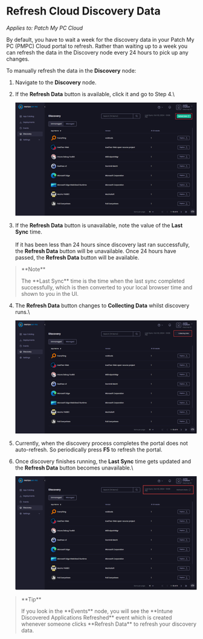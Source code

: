 # Refresh Cloud Discovery Data

_Applies to: Patch My PC Cloud_

By default, you have to wait a week for the discovery data in your Patch My PC (PMPC) Cloud portal to refresh. Rather than waiting up to a week you can refresh the data in the Discovery node every 24 hours to pick up any changes.

To manually refresh the data in the **Discovery** node:

1. Navigate to the **Discovery** node.
2.  If the **Refresh Data** button is available, click it and go to Step 4.\


    !["Refresh Data" button available](/_images/image-(394).png "“Refresh Data” button available")


3. If the **Refresh Data** button is unavailable, note the value of the **Last Sync** time.\
   \
   If it has been less than 24 hours since discovery last ran successfully, the **Refresh Data** button will be unavailable. Once 24 hours have passed, the **Refresh Data** button will be available.

<blockquote class="wp-block-quote">
<p>**Note**</p>
<p>The **Last Sync** time is the time when the last sync completed successfully, which is then converted to your local browser time and shown to you in the UI.</p>
</blockquote>

4.  The **Refresh Data** button changes to **Collecting Data** whilst discovery runs.\


    !["Refresh Data" button changed to "Collecting Data" whilst discovery runs](/_images/image-(395).png "“Refresh Data” button changed to “Collecting Data” whilst discovery runs")
5. Currently, when the discovery process completes the portal does not auto-refresh. So periodically press **F5** to refresh the portal.
6.  Once discovery finishes running, the **Last Sync** time gets updated and the **Refresh Data** button becomes unavailable.\


    !["Last Sync" time updated and "Refresh data" unavailable](/_images/image-(396).png "“Last Sync” time updated and “Refresh data” unavailable")

<blockquote class="wp-block-quote">
<p>**Tip**</p>
<p>If you look in the **Events** node, you will see the **Intune Discovered Applications Refreshed** event which is created whenever someone clicks **Refresh Data** to refresh your discovery data.</p>
</blockquote>